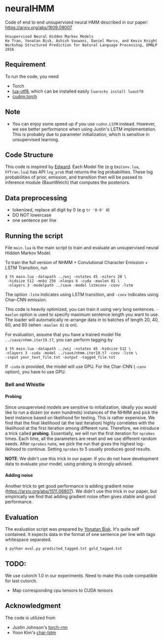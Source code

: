 # neuralHMM

Code of end to end unsupervised neural HMM described in our paper: https://arxiv.org/abs/1609.09007

```
Unsupervised Neural Hidden Markov Models  
Ke Tran, Yonatan Bisk, Ashish Vaswani, Daniel Marcu, and Kevin Knight   
Workshop Structured Prediction for Natural Language Processing, EMNLP 2016
```

## Requirement
To run the code, you need
- Torch
- [lua-utf8](https://github.com/starwing/luautf8), which can be installed easily `luarocks install luautf8`
- [cudnn.torch](https://github.com/soumith/cudnn.torch)

## Note
- You can enjoy some speed up if you use `cudnn.LSTM` instead. However, we see better performance when using Justin's LSTM implementation. This is probably due to parameter initialization, which is sensitive in unsupervised learning.

## Code Structure
This code is inspired by [Edward](http://edwardlib.org/). Each Model file (e.g `EmiConv.lua`, `FFTran.lua`) has API `log_prob` that returns the log probabilities. These log probabilities of prior, emission, and transition then will be passed to inference module (BaumWelch) that computes the posteriors.


## Data preprocessing
- tokenized, replace all digit by 0 (e.g `tr '0-9' 0`)
- DO NOT lowercase
- one sentence per line

## Running the script

File `main.lua` is the main script to train and evaluate an unsupervised neural Hidden Markov Model.

To train the full version of NHMM + Convlutional Character Emission + LSTM Transition, run

```
$ th main.lua -datapath ../wsj -nstates 45 -niters 20 \
 -hidsize 512 -mnbz 256 -nloops 6 -cuda -maxlen 81 \
 -nlayers 3 -modelpath ../save -model lstmconv -conv -lstm
```

The option `-lstm` indicates using LSTM transition, and `-conv` indicates using Char-CNN emission.

This code is heavily optimized, you can train it using very long sentences. `-maxlen` option is used to specify maximum sentence length you want to use. The loader will automatically re-arrange data in to batches of length 20, 40, 60, and 80 (when `-maxlen 81` is on).

For evaluation, assume that you have a trained model file `../save/nhmm.iter19.t7`, you can perform tagging by

```
$ th main.lua -datapath ../wsj -nstates 45 -hidsize 512 \
-nlayers 3 -cuda -model ../save/nhmm.iter19.t7 -conv -lstm \
-input your_text_file.txt -output -tagged_file.txt
```

If `-cuda` is provided, the model will use GPU. For the Char-CNN (`-conv` option), you have to use GPU.

### Bell and Whistle
#### Probing
Since unsupervised models are sensitive to initialization, ideally you would like to run a dozen (or even hundreds) instances of the NHMM and pick the best instance based on likelihood for testing. This is rather expensive. We find that the final likelihood (at the last iteration) highly correlates with the likelihood at the first iteration among different runs. Therefore, we introduce a trick called **probing**. Essentially, we will run the first iteration for `nprobes` times. Each time, all the parameters are reset and we use different random seeds. After `nprobes` runs, we pick the run that gives the highest log-likihood to continue. Setting `nprobes` to 5 usually produces good results.

**NOTE**: We didn't use this trick in our paper. If you do not have development data to evaluate your model, using probing is strongly advised.

#### Adding noise
Another trick to get good performance is adding gradient noise (https://arxiv.org/abs/1511.06807). We didn't use this trick in our paper, but empirically we find that adding gradient noise often gives stable and good performance.

## Evaluation
The evaluation script was prepared by [Yonatan Bisk](http://yonatanbisk.com/). It's quite self contained.  It expects data in the format of one sentence per line with tags whitespace separated.

```
$ python eval.py predicted_tagged.txt gold_tagged.txt
```

## TODO:
We use cutorch 1.0 in our experiments. Need to make this code compatible for last cutorch.
- Map corresponding cpu tensors to CUDA tensors

## Acknowledgment
The code is utilized from
- Justin Johnson's [torch-rnn](https://github.com/jcjohnson/torch-rnn)
- Yoon Kim's [char-lstm](https://github.com/yoonkim/lstm-char-cnn)
